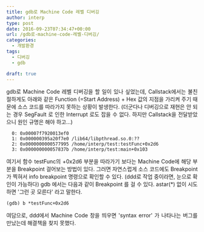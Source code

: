 ```yaml
---
title: gdb로 Machine Code 레벨 디버깅
author: interp
type: post
date: 2016-09-23T07:34:47+00:00
url: /gdb로-machine-code-레벨-디버깅/
categories:
  - 개발환경
tags:
  - 디버깅
  - gdb

draft: true
---
```

<p style="text-align: justify;">
  gdb로 Machine Code 레벨 디버깅을 할 일이 있나 싶었는데, Callstack에서는 불친절하게도 아래와 같은 Function (=Start Address) + Hex 값의 지점을 가리켜 주기 때문에 소스 코드를 따라가지 못하는 상황이 발생한다. (더군다나 디버깅으로 재현은 안 되는 경우 SegFault 로 인한 Interrupt 로도 잡을 수 없다. 하지만 Callstack을 전달받았으니 원인 규명은 해야 하고&#8230;)
</p>

```plain
  0: 0x00007f7920013ef0
  1: 0x000000395a20f7e0 /lib64/libpthread.so.0:??
  2: 0x0000000000577995 /home/interp/test:testFunc+0x2d6
  3: 0x000000000057837b /home/interp/test:main+0x103
```

<p style="text-align: justify;">
  여기서 함수 testFunc의 +0x2d6 부분을 따라가기 보다는 Machine Code에 해당 부분을 Breakpoint 걸어보는 방법이 있다. 그러면 자연스럽게 소스 코드에도 Breakpoint 가 찍혀서 info breakpoint 명령으로 확인할 수 있다. (ddd로 작업 중이라면, 눈으로 확인이 가능하다) gdb 에서는 다음과 같이 Breakpoint 를 걸 수 있다. astar(*) 없이 시도하면 '그런 곳 모른다' 라고 말한다.
</p>

```plain
(gdb) b *testFunc+0x2d6
```

<p style="text-align: justify;">
  여담으로, ddd에서 Machine Code 창을 띄우면 'syntax error' 가 나타나는 버그를 만났는데 해결책을 찾지 못했다.
</p>

